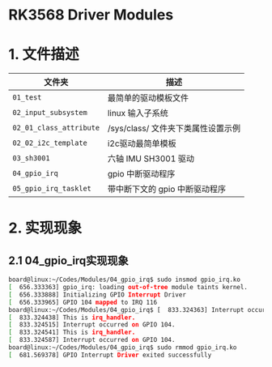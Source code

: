 # RK3568 Driver Modules


# 1. 文件描述

| 文件夹 | 描述 |
| ---- | ---- |
| `01_test` | 最简单的驱动模板文件 |
| `02_input_subsystem` | linux 输入子系统 |
| `02_01_class_attribute` | /sys/class/ 文件夹下类属性设置示例 |
| `02_02_i2c_template` | i2c驱动最简单模板 |
| `03_sh3001` | 六轴 IMU SH3001 驱动 |
| `04_gpio_irq` | gpio 中断驱动程序 |
| `05_gpio_irq_tasklet` | 带中断下文的 gpio 中断驱动程序 |

# 2. 实现现象

## 2.1 04_gpio_irq实现现象

```bash
board@linux:~/Codes/Modules/04_gpio_irq$ sudo insmod gpio_irq.ko
[  656.333363] gpio_irq: loading out-of-tree module taints kernel.
[  656.333888] Initializing GPIO Interrupt Driver
[  656.333965] GPIO 104 mapped to IRQ 116
board@linux:~/Codes/Modules/04_gpio_irq$ [  833.324363] Interrupt occurred on GPIO 104.
[  833.324438] This is irq_handler.
[  833.324515] Interrupt occurred on GPIO 104.
[  833.324541] This is irq_handler.
[  833.324587] Interrupt occurred on GPIO 104.
board@linux:~/Codes/Modules/04_gpio_irq$ sudo rmmod gpio_irq.ko
[  681.569378] GPIO Interrupt Driver exited successfully
```
